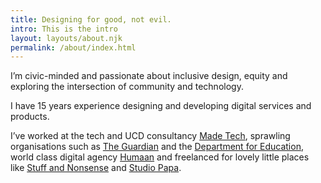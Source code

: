 ```yaml
---
title: Designing for good, not evil.
intro: This is the intro
layout: layouts/about.njk
permalink: /about/index.html
---
```


I’m civic-minded and passionate about inclusive design, equity and exploring the intersection of community and technology.

I have 15 years experience designing and developing digital services and products.

I’ve worked at the tech and UCD consultancy [Made Tech](https://www.madetech.com/), sprawling organisations such as [The Guardian](https://www.theguardian.com/uk) and the [Department for Education](https://www.gov.uk/government/organisations/department-for-education), world class digital agency [Humaan](http://humaan.com/) and freelanced for lovely little places like [Stuff and Nonsense](https://stuffandnonsense.co.uk/) and [Studio Papa](https://studiopapa.com.au/).
